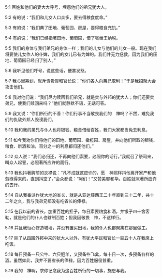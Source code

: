 <a id="1"></a>5:1  百姓和他们的妻大大呼号，埋怨他们的弟兄犹大人。  

<a id="2"></a>5:2  有的说：“我们和儿女人口众多，要去得粮食度命。”  

<a id="3"></a>5:3  有的说：“我们典了田地、葡萄园、房屋，要得粮食充饥。”  

<a id="4"></a>5:4  有的说：“我们已经指著田地、葡萄园，借了钱给王纳税。  

<a id="5"></a>5:5  我们的身体与我们弟兄的身体一样；我们的儿女与他们的儿女一般。现在我们将要使儿女作人的仆婢，我们的女儿已有为婢的。我们并无力拯救，因为我们的田地、葡萄园已经归了别人。”  

<a id="6"></a>5:6  我听见他们呼号，说这些话，便甚发怒。  

<a id="7"></a>5:7  我心里筹划，就斥责贵胄和官长说：“你们各人向弟兄取利！”于是我招聚大会攻击他们。  

<a id="8"></a>5:8  我对他们说：“我们尽力赎回我们弟兄，就是卖与外邦的犹大人；你们还要卖弟兄，使我们赎回来吗？”他们就静默不语，无话可答。  

<a id="9"></a>5:9  我又说：“你们所行的不善！你们行事不当敬畏我们的　神吗？不然，难免我们的仇敌外邦人毁谤我们。  

<a id="10"></a>5:10  我和我的弟兄与仆人也将银钱、粮食借给百姓，我们大家都当免去利息。  

<a id="11"></a>5:11  如今我劝你们将他们的田地、葡萄园、橄榄园、房屋，并向他们所取的银钱、粮食、新酒和油，百分之一的利息都归还他们。”  

<a id="12"></a>5:12  众人说：“我们必归还，不再向他们索要，必照你的话行。”我就召了祭司来，叫众人起誓，必照著所应许的而行。  

<a id="13"></a>5:13  我也抖著胸前的衣襟说：“凡不成就这应许的，愿　神照样抖他离开家产和他劳碌得来的，直到抖空了。”会众都说：“阿们！”又赞美耶和华。百姓就照著所应许的去行。  

<a id="14"></a>5:14  自从我奉派作犹大地的省长，就是从亚达薛西王二十年直到三十二年，共十二年之久，我与我弟兄都没有吃省长的俸禄。  

<a id="15"></a>5:15  在我以前的省长，加重百姓的担子，每日索要粮食和酒，并银子四十舍客勒，就是他们的仆人也辖制百姓；但我因敬畏　神，不这样行。  

<a id="16"></a>5:16  并且我恒心修造城墙，并没有置买田地，我的仆人也都聚集在那里做工。  

<a id="17"></a>5:17  除了从四围外邦中来的犹大人以外，有犹大平民和官长一百五十人在我席上吃饭。  

<a id="18"></a>5:18  每日预备一只公牛、六只肥羊，又预备些飞禽，每十日一次，多预备各样的酒。虽然如此，我并不要省长的俸禄，因为百姓服役甚重。  

<a id="19"></a>5:19  我的　神啊，求你记念我为这百姓所行的一切事，施恩与我。  
